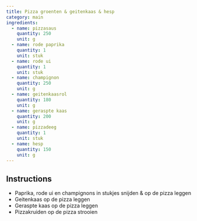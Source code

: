 ```yaml
---
title: Pizza groenten & geitenkaas & hesp
category: main
ingredients:
  - name: pizzasaus
    quantity: 250
    unit: g
  - name: rode paprika
    quantity: 1
    unit: stuk
  - name: rode ui
    quantity: 1
    unit: stuk
  - name: champignon
    quantity: 250
    unit: g
  - name: geitenkaasrol
    quantity: 180
    unit: g
  - name: geraspte kaas
    quantity: 200
    unit: g
  - name: pizzadeeg
    quantity: 1
    unit: stuk
  - name: hesp
    quantity: 150
    unit: g
---
```


<Recipe />

## Instructions

- Paprika, rode ui en champignons in stukjes snijden & op de pizza leggen
- Geitenkaas op de pizza leggen
- Geraspte kaas op de pizza leggen
- Pizzakruiden op de pizza strooien

